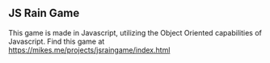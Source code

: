 ## JS Rain Game

This game is made in Javascript, utilizing the Object Oriented capabilities of Javascript. Find this game at https://mikes.me/projects/jsraingame/index.html